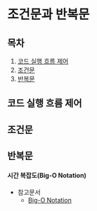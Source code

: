 조건문과 반복문
===========

## 목차
1. [코드 실행 흐름 제어](#코드-실행-흐름-제어)
2. [조건문](#조건문)
3. [반복문](#반복문)

## 코드 실행 흐름 제어

## 조건문

## 반복문

#### 시간 복잡도(Big-O Notation)
+ 참고문서
	+ [Big-O Notation](https://cjh5414.github.io/big-o-notation/)

